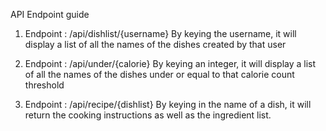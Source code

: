 API Endpoint guide

1. Endpoint : /api/dishlist/{username}
  By keying the username, it will display a list of all the names of the dishes created by that user

2. Endpoint : /api/under/{calorie}
  By keying an integer, it will display a list of all the names of the dishes under or equal to that calorie count threshold

3. Endpoint : /api/recipe/{dishlist}
  By keying in the name of a dish, it will return the cooking instructions as well as the ingredient list.